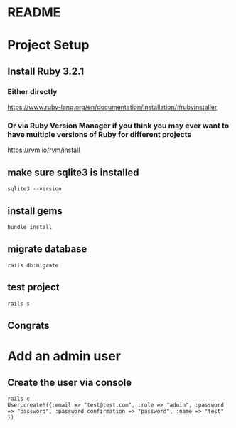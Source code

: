 # README

# Project Setup

## Install Ruby 3.2.1

### Either directly
https://www.ruby-lang.org/en/documentation/installation/#rubyinstaller

### Or via Ruby Version Manager if you think you may ever want to have multiple versions of Ruby for different projects
https://rvm.io/rvm/install

## make sure sqlite3 is installed
``` sqlite3 --version ```

## install gems
``` bundle install ```

## migrate database
``` rails db:migrate ```

## test project
``` rails s ```

## Congrats


# Add an admin user
## Create the user via console
```
rails c 
User.create!({:email => "test@test.com", :role => "admin", :password => "password", :password_confirmation => "password", :name => "test" })
```
